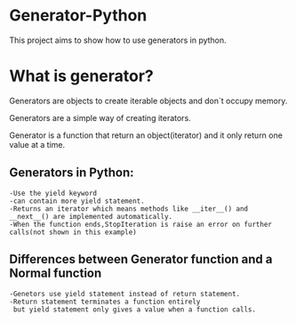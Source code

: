 # Generator-Python

This project aims to show how to use generators in python.

# What is generator?

Generators are objects to create iterable objects and don`t occupy memory.

Generators are a simple way of creating iterators.

Generator is a function that return an object(iterator) and it only return one value at a time.


## Generators in Python: 

    -Use the yield keyword
    -can contain more yield statement.
    -Returns an iterator which means methods like __iter__() and __next__() are implemented automatically.
    -When the function ends,StopIteration is raise an error on further calls(not shown in this example)

## Differences between Generator function and a Normal function

    -Genetors use yield statement instead of return statement.
    -Return statement terminates a function entirely 
     but yield statement only gives a value when a function calls.
